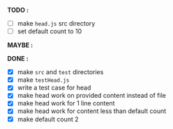 **TODO :**
- [ ] make `head.js` src directory
- [ ] set default count to 10

**MAYBE :**

**DONE :**
- [x] make `src` and `test` directories
- [x] make `testHead.js`
- [x] write a test case for head
- [x] make head work on provided content instead of file
- [x] make head work for 1 line content
- [x] make head work for content less than default count
- [x] make default count 2 
